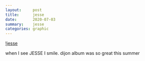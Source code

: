```yaml
---
layout:     post
title:      jesse
date:       2020-07-03
summary:    jesse
categories: graphic
---
```


[!jesse](https://i.imgur.com/noq1kTP.jpg)

when I see JESSE I smile. dijon album was so great this summer

